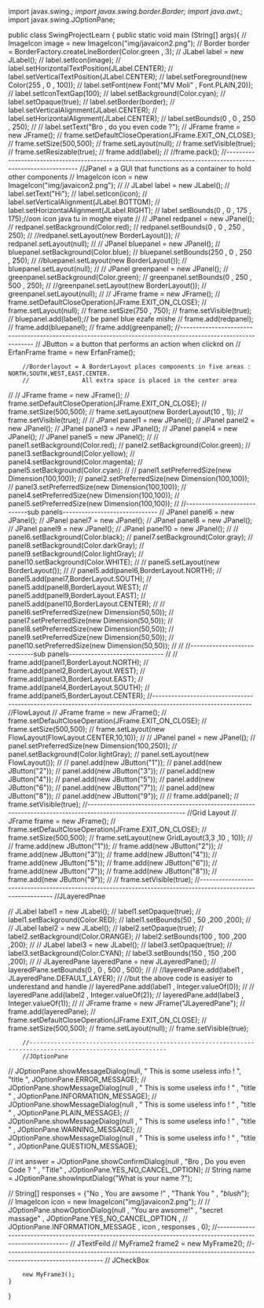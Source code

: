 import javax.swing.*;
import javax.swing.border.Border;
import java.awt.*;
import javax.swing.JOptionPane;

public class SwingProjectLearn {
    public static void main (String[] args){
//        ImageIcon image = new ImageIcon("img/javaicon2.png");
//        Border border = BorderFactory.createLineBorder(Color.green , 3);
//        JLabel label = new JLabel();
//        label.setIcon(image);
//        label.setHorizontalTextPosition(JLabel.CENTER);
//        label.setVerticalTextPosition(JLabel.CENTER);
//        label.setForeground(new Color(255 , 0 , 100));
//        label.setFont(new Font("MV Moli" , Font.PLAIN,20));
//        label.setIconTextGap(100);
//        label.setBackground(Color.cyan);
//        label.setOpaque(true);
//        label.setBorder(border);
//        label.setVerticalAlignment(JLabel.CENTER);
//        label.setHorizontalAlignment(JLabel.CENTER);
//        label.setBounds(0 , 0 , 250 , 250);
//
//        label.setText("Bro , do you even code ?");
//        JFrame frame = new JFrame();
//        frame.setDefaultCloseOperation(JFrame.EXIT_ON_CLOSE);
//        frame.setSize(500,500);
//        frame.setLayout(null);
//        frame.setVisible(true);
//        frame.setResizable(true);
//        frame.add(label);
//        //frame.pack();
        //-------------------------------------------------------------------------------------------------------------
        //JPanel = a GUI that functions as a container to hold other components
//        ImageIcon icon = new ImageIcon("img/javaicon2.png");
//
//        JLabel label = new JLabel();
//        label.setText("Hi");
//        label.setIcon(icon);
//        label.setVerticalAlignment(JLabel.BOTTOM);
//        label.setHorizontalAlignment(JLabel.RIGHT);
//        label.setBounds(0 , 0 , 175 , 175);//oon icon java tu in moghe eiyate
//
//        JPanel redpanel = new JPanel();
//        redpanel.setBackground(Color.red);
//        redpanel.setBounds(0 , 0 , 250 , 250);
//        //redpanel.setLayout(new BorderLayout());
//        redpanel.setLayout(null);
//
//        JPanel bluepanel = new JPanel();
//        bluepanel.setBackground(Color.blue);
//        bluepanel.setBounds(250 , 0 , 250 , 250);
//        //bluepanel.setLayout(new BorderLayout());
//        bluepanel.setLayout(null);
//
//        JPanel greenpanel = new JPanel();
//        greenpanel.setBackground(Color.green);
//        greenpanel.setBounds(0 , 250 , 500 , 250);
//        //greenpanel.setLayout(new BorderLayout());
//        greenpanel.setLayout(null);
//
//        JFrame frame = new JFrame();
//        frame.setDefaultCloseOperation(JFrame.EXIT_ON_CLOSE);
//        frame.setLayout(null);
//        frame.setSize(750 , 750);
//        frame.setVisible(true);
//        bluepanel.add(label);// be panel blue ezafe mishe
//        frame.add(redpanel);
//        frame.add(bluepanel);
//        frame.add(greenpanel);
        //-------------------------------------------------------------------------------------------------------------
        // JButton = a button that performs an action when clickrd on
//        ErfanFrame frame = new ErfanFrame();

        //Borderlayout = A BorderLayout places components in five areas : NORTH,SOUTH,WEST,EAST,CENTER.
        //               All extra space is placed in the center area
//
//        JFrame frame = new JFrame();
//        frame.setDefaultCloseOperation(JFrame.EXIT_ON_CLOSE);
//        frame.setSize(500,500);
//        frame.setLayout(new BorderLayout(10 , 1));
//        frame.setVisible(true);
//
//        JPanel panel1 = new JPanel();
//        JPanel panel2 = new JPanel();
//        JPanel panel3 = new JPanel();
//        JPanel panel4 = new JPanel();
//        JPanel panel5 = new JPanel();
//
//        panel1.setBackground(Color.red);
//        panel2.setBackground(Color.green);
//        panel3.setBackground(Color.yellow);
//        panel4.setBackground(Color.magenta);
//        panel5.setBackground(Color.cyan);
//
//        panel1.setPreferredSize(new Dimension(100,100));
//        panel2.setPreferredSize(new Dimension(100,100));
//        panel3.setPreferredSize(new Dimension(100,100));
//        panel4.setPreferredSize(new Dimension(100,100));
//        panel5.setPreferredSize(new Dimension(100,100));
//        //----------------------------sub panels------------------------------
//        JPanel panel6 = new JPanel();
//        JPanel panel7 = new JPanel();
//        JPanel panel8 = new JPanel();
//        JPanel panel9 = new JPanel();
//        JPanel panel10 = new JPanel();
//
//        panel6.setBackground(Color.black);
//        panel7.setBackground(Color.gray);
//        panel8.setBackground(Color.darkGray);
//        panel9.setBackground(Color.lightGray);
//        panel10.setBackground(Color.WHITE);
//
//        panel5.setLayout(new BorderLayout());
//
//        panel5.add(panel6,BorderLayout.NORTH);
//        panel5.add(panel7,BorderLayout.SOUTH);
//        panel5.add(panel8,BorderLayout.WEST);
//        panel5.add(panel9,BorderLayout.EAST);
//        panel5.add(panel10,BorderLayout.CENTER);
//
//        panel6.setPreferredSize(new Dimension(50,50));
//        panel7.setPreferredSize(new Dimension(50,50));
//        panel8.setPreferredSize(new Dimension(50,50));
//        panel9.setPreferredSize(new Dimension(50,50));
//        panel10.setPreferredSize(new Dimension(50,50));
//
//        //----------------------------sub panels------------------------------
//
//        frame.add(panel1,BorderLayout.NORTH);
//        frame.add(panel2,BorderLayout.WEST);
//        frame.add(panel3,BorderLayout.EAST);
//        frame.add(panel4,BorderLayout.SOUTH);
//        frame.add(panel5,BorderLayout.CENTER);
        //-------------------------------------------------------------------------------------------------------------
        //FlowLayout
//        JFrame frame = new JFrame();
//        frame.setDefaultCloseOperation(JFrame.EXIT_ON_CLOSE);
//        frame.setSize(500,500);
//        frame.setLayout(new FlowLayout(FlowLayout.CENTER,10,10));
//
//        JPanel panel = new JPanel();
//        panel.setPreferredSize(new Dimension(100,250));
//        panel.setBackground(Color.lightGray);
//        panel.setLayout(new FlowLayout());
//
//        panel.add(new JButton("1"));
//        panel.add(new JButton("2"));
//        panel.add(new JButton("3"));
//        panel.add(new JButton("4"));
//        panel.add(new JButton("5"));
//        panel.add(new JButton("6"));
//        panel.add(new JButton("7"));
//        panel.add(new JButton("8"));
//        panel.add(new JButton("9"));
//
//        frame.add(panel);
//        frame.setVisible(true);
        //-------------------------------------------------------------------------------------------------------------
        //Grid Layout
//        JFrame frame = new JFrame();
//        frame.setDefaultCloseOperation(JFrame.EXIT_ON_CLOSE);
//        frame.setSize(500,500);
//        frame.setLayout(new GridLayout(3,3 ,10 , 10));
//
//        frame.add(new JButton("1"));
//        frame.add(new JButton("2"));
//        frame.add(new JButton("3"));
//        frame.add(new JButton("4"));
//        frame.add(new JButton("5"));
//        frame.add(new JButton("6"));
//        frame.add(new JButton("7"));
//        frame.add(new JButton("8"));
//        frame.add(new JButton("9"));
//
//        frame.setVisible(true);
        //-------------------------------------------------------------------------------------------------------------
        //JLayeredPnae

//        JLabel label1 = new JLabel();
//        label1.setOpaque(true);
//        label1.setBackground(Color.RED);
//        label1.setBounds(50 , 50 ,200 ,200);
//
//        JLabel label2 = new JLabel();
//        label2.setOpaque(true);
//        label2.setBackground(Color.ORANGE);
//        label2.setBounds(100 , 100 ,200 ,200);
//
//        JLabel label3 = new JLabel();
//        label3.setOpaque(true);
//        label3.setBackground(Color.CYAN);
//        label3.setBounds(150 , 150 ,200 ,200);
//
//        JLayeredPane layeredPane = new JLayeredPane();
//        layeredPane.setBounds(0 , 0 , 500 , 500);
//
//        //layeredPane.add(label1 , JLayeredPane.DEFAULT_LAYER);
//        //but the above code is easiyer to underestand and handle
//        layeredPane.add(label1 , Integer.valueOf(0));
//
//        layeredPane.add(label2 , Integer.valueOf(2));
//        layeredPane.add(label3 , Integer.valueOf(1));
//
//        JFrame frame = new JFrame("JLayeredPane");
//        frame.add(layeredPane);
//        frame.setDefaultCloseOperation(JFrame.EXIT_ON_CLOSE);
//        frame.setSize(500,500);
//        frame.setLayout(null);
//        frame.setVisible(true);

        //-------------------------------------------------------------------------------------------------------------
        //JOptionPane

//        JOptionPane.showMessageDialog(null, " This is some useless info ! ", "title ", JOptionPane.ERROR_MESSAGE);
//        JOptionPane.showMessageDialog(null , " This is some useless info ! " , "title " , JOptionPane.INFORMATION_MESSAGE);
//        JOptionPane.showMessageDialog(null , " This is some useless info ! " , "title " , JOptionPane.PLAIN_MESSAGE);
//        JOptionPane.showMessageDialog(null , " This is some useless info ! " , "title " , JOptionPane.WARNING_MESSAGE);
//        JOptionPane.showMessageDialog(null , " This is some useless info ! " , "title " , JOptionPane.QUESTION_MESSAGE);

//        int answer = JOptionPane.showConfirmDialog(null , "Bro , Do you even Code ? " , "Title" , JOptionPane.YES_NO_CANCEL_OPTION);
//        String name = JOptionPane.showInputDialog("What is your name ?");

//        String[] responses = {"No , You are awsome !" , "Thank You " , "*blush*"};
//        ImageIcon icon = new ImageIcon("img/javaicon2.png");
//
//        JOptionPane.showOptionDialog(null , "You are awsome!" , "secret massage" , JOptionPane.YES_NO_CANCEL_OPTION ,
//                JOptionPane.INFORMATION_MESSAGE , icon  , responses , 0);
        //-------------------------------------------------------------------------------------------------------------
        // JTextFeild
//        MyFrame2 frame2 = new MyFrame2();
        //-------------------------------------------------------------------------------------------------------------
        // JCheckBox

        new MyFrame3();
    }
}
